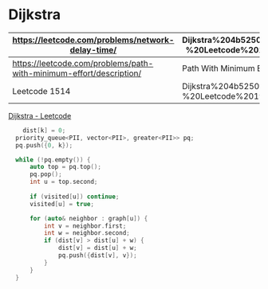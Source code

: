 # Dijkstra

| https://leetcode.com/problems/network-delay-time/ | Dijkstra%204b5250fcc93d4affaef02447340e8c0f/Dijkstra%20-%20Leetcode%201938cfc08178462099376843677ddc45.md |
| --- | --- |
| https://leetcode.com/problems/path-with-minimum-effort/description/ | Path With Minimum Effort |
| Leetcode 1514 | Dijkstra%204b5250fcc93d4affaef02447340e8c0f/Dijkstra%20-%20Leetcode%201938cfc08178462099376843677ddc45.md |

[Dijkstra - Leetcode](Dijkstra%204b5250fcc93d4affaef02447340e8c0f/Dijkstra%20-%20Leetcode%201938cfc08178462099376843677ddc45.md)

```cpp
	dist[k] = 0;
  priority_queue<PII, vector<PII>, greater<PII>> pq;
  pq.push({0, k});

  while (!pq.empty()) {
      auto top = pq.top();
      pq.pop();
      int u = top.second;
    
      if (visited[u]) continue;
      visited[u] = true;

      for (auto& neighbor : graph[u]) {
          int v = neighbor.first;
          int w = neighbor.second;
          if (dist[v] > dist[u] + w) {
              dist[v] = dist[u] + w;
              pq.push({dist[v], v});
          }
      }
  }
```